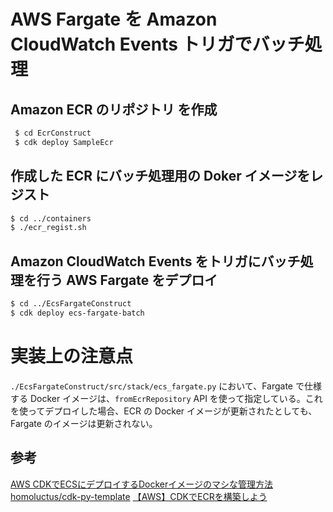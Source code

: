 # AWS Fargate を Amazon CloudWatch Events トリガでバッチ処理

## Amazon ECR のリポジトリ を作成
```bash
 $ cd EcrConstruct
 $ cdk deploy SampleEcr
```

## 作成した ECR にバッチ処理用の Doker イメージをレジスト
```bash
$ cd ../containers
$ ./ecr_regist.sh
```

## Amazon CloudWatch Events をトリガにバッチ処理を行う AWS Fargate をデプロイ
```bash
$ cd ../EcsFargateConstruct
$ cdk deploy ecs-fargate-batch
```

# 実装上の注意点
`./EcsFargateConstruct/src/stack/ecs_fargate.py` において、Fargate で仕様する Docker イメージは、`fromEcrRepository` API を使って指定している。これを使ってデプロイした場合、ECR の Docker イメージが更新されたとしても、Fargate のイメージは更新されない。

## 参考
[AWS CDKでECSにデプロイするDockerイメージのマシな管理方法](https://www.ncaq.net/2020/11/09/16/39/42/)
[homoluctus/cdk-py-template](https://github.com/homoluctus/cdk-py-template)
[【AWS】CDKでECRを構築しよう](https://qiita.com/homines22/items/71e5b596e3edab46f0621)
